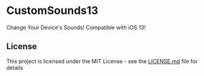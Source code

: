 # CustomSounds13

Change Your Device's Sounds! Compatible with iOS 13!

## License

This project is licensed under the MIT License - see the [LICENSE.md](LICENSE.md) file for details
